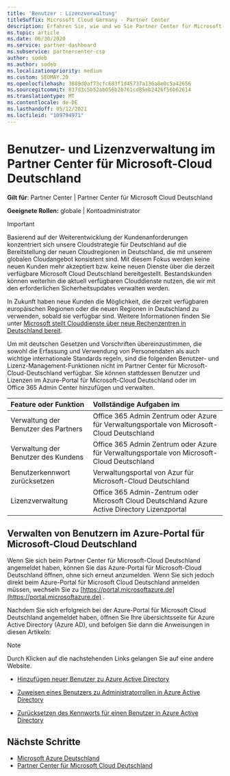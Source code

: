 ```yaml
---
title: 'Benutzer : Lizenzverwaltung'
titleSuffix: Microsoft Cloud Germany - Partner Center
description: Erfahren Sie, wie und wo Sie Partner Center für Microsoft Cloud Deutschland-Partner, -Kunden und -Lizenzen sowie Kennwortzurücksetzungen verwalten.
ms.topic: article
ms.date: 06/30/2020
ms.service: partner-dashboard
ms.subservice: partnercenter-csp
author: sodeb
ms.author: sodeb
ms.localizationpriority: medium
ms.custom: SEOMAY.20
ms.openlocfilehash: 3889d0af73cfc683f1d45737a136a8e0c5a42656
ms.sourcegitcommit: 837d3c5b52ab056b2b761cd85eb2426f56b62614
ms.translationtype: MT
ms.contentlocale: de-DE
ms.lasthandoff: 05/12/2021
ms.locfileid: "109794971"
---
```

# <a name="user-and-license-management-in-partner-center-for-microsoft-cloud-germany"></a>Benutzer- und Lizenzverwaltung im Partner Center für Microsoft-Cloud Deutschland

**Gilt für**: Partner Center | Partner Center für Microsoft Cloud Deutschland

**Geeignete Rollen:** globale | Kontoadministrator

> [!IMPORTANT]
> Basierend auf der Weiterentwicklung der Kundenanforderungen konzentriert sich unsere Cloudstrategie für Deutschland auf die Bereitstellung der neuen Cloudregionen in Deutschland, die mit unserem globalen Cloudangebot konsistent sind. Mit diesem Fokus werden keine neuen Kunden mehr akzeptiert bzw. keine neuen Dienste über die derzeit verfügbare Microsoft Cloud Deutschland bereitgestellt. Bestandskunden können weiterhin die aktuell verfügbaren Clouddienste nutzen, die wir mit den erforderlichen Sicherheitsupdates verwalten werden.
>  
> In Zukunft haben neue Kunden die Möglichkeit, die derzeit verfügbaren europäischen Regionen oder die neuen Regionen in Deutschland zu verwenden, sobald sie verfügbar sind. Weitere Informationen finden Sie unter [Microsoft stellt Clouddienste über neue Rechenzentren in Deutschland bereit](https://news.microsoft.com/europe/2018/08/31/microsoft-to-deliver-cloud-services-from-new-datacentres-in-germany-in-2019-to-meet-evolving-customer-needs/).

Um mit deutschen Gesetzen und Vorschriften übereinzustimmen, die sowohl die Erfassung und Verwendung von Personendaten als auch wichtige internationale Standards regeln, sind die folgenden Benutzer- und Lizenz-Management-Funktionen nicht im Partner Center für Microsoft-Cloud-Deutschland verfügbar. Sie können stattdessen Benutzer und Lizenzen im Azure-Portal für Microsoft-Cloud Deutschland oder im Office 365 Admin Center hinzufügen und verwalten.

Feature oder Funktion | Vollständige Aufgaben im
:--- | :---
Verwaltung der Benutzer des Partners | Office 365 Admin Zentrum oder Azure für Verwaltungsportale von Microsoft-Cloud Deutschland
Verwaltung der Benutzer des Kundens | Office 365 Admin Zentrum oder Azure für Verwaltungsportale von Microsoft-Cloud Deutschland
Benutzerkennwort zurücksetzen | Verwaltungsportal von Azur für Microsoft-Cloud Deutschland
Lizenzverwaltung | Office 365 Admin-Zentrum oder Microsoft Cloud Deutschland Azure Active Directory Lizenzportal

## <a name="how-to-manage-users-in-the-azure-portal-for-microsoft-cloud-germany"></a>Verwalten von Benutzern im Azure-Portal für Microsoft-Cloud Deutschland 

Wenn Sie sich beim Partner Center für Microsoft-Cloud Deutschland angemeldet haben, können Sie das Azure-Portal für Microsoft-Cloud Deutschland öffnen, ohne sich erneut anzumelden. Wenn Sie sich jedoch direkt beim Azure-Portal für Microsoft Cloud Deutschland anmelden müssen, wechseln Sie zu [https://portal.microsoftazure.de](https://portal.microsoftazure.de) . 

Nachdem Sie sich erfolgreich bei der Azure-Portal für Microsoft Cloud Deutschland angemeldet haben, öffnen Sie Ihre übersichtsseite für Azure Active Directory (Azure AD), und befolgen Sie dann die Anweisungen in diesen Artikeln:

> [!NOTE]  
> Durch Klicken auf die nachstehenden Links gelangen Sie auf eine andere Website.

-  [Hinzufügen neuer Benutzer zu Azure Active Directory](/azure/active-directory/active-directory-users-create-azure-portal)

-  [Zuweisen eines Benutzers zu Administratorrollen in Azure Active Directory](/azure/active-directory/active-directory-users-assign-role-azure-portal)

-  [Zurücksetzen des Kennworts für einen Benutzer in Azure Active Directory](/azure/active-directory/active-directory-users-reset-password-azure-portal)

## <a name="next-steps"></a>Nächste Schritte

-  [Microsoft Azure Deutschland](https://azure.microsoft.com/global-infrastructure/germany/)
-  [Partner Center für Microsoft Cloud Deutschland](partner-center-for-microsoft-cloud-germany.md)